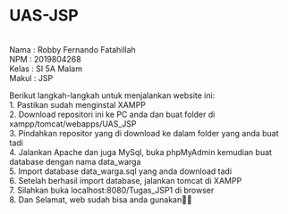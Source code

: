 # UAS-JSP
<br>Nama : Robby Fernando Fatahillah
<br>NPM : 2019804268
<br>Kelas : SI 5A Malam
<br>Makul : JSP

<p>Berikut langkah-langkah untuk menjalankan website ini:<br>
1. Pastikan sudah menginstal XAMPP<br>
2. Download repositori ini ke PC anda dan buat folder di xampp/tomcat/webapps/UAS_JSP<br>
3. Pindahkan repositor yang di download ke dalam folder yang anda buat tadi<br>
4. Jalankan Apache dan juga MySql, buka phpMyAdmin kemudian buat database dengan nama data_warga<br>
5. Import database data_warga.sql yang anda download tadi<br>
6. Setelah berhasil import database, jalankan tomcat di XAMPP<br>
7. Silahkan buka localhost:8080/Tugas_JSP1 di browser<br>
8. Dan Selamat, web sudah bisa anda gunakan🤞🤍
